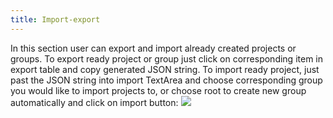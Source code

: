 ```yaml
---
title: Import-export
---
```


In this section user can export and import already created projects or groups. To export ready project or group just click on corresponding item in export table and copy generated JSON string. To import ready project, just past the JSON string into import TextArea and choose corresponding group you would like to import projects to, or choose root to create new group automatically and click on import button: ![](sites/default/files/import%20export.png)